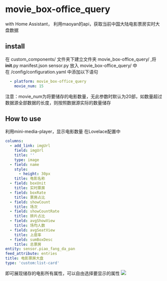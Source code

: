 # movie_box-office_query
 with Home Assistant， 利用maoyan的api，获取当前中国大陆电影票房实时大盘数据
 
 ## install
 在 custom_components/ 文件夹下建立文件夹 movie_box-office_query/ ,将 __init__.py manifest.json sensor.py 放入 movie_box-office_query/ 中  
 在 /config/configuration.yaml 中添加以下语句  
```yaml
  - platform: movie_box-office_query
    movie_num: 15
```
注意：movie_num为将要储存的电影数量，无此参数时默认为20部，如数量超过数据源全部数据的长度，则按照数据源实际的数量储存  
## How to use
利用mini-media-player，显示电影数量
在Lovelace配置中
```yaml
columns:
  - add_link: imgUrl
    field: imgUrl
    title: ''
    type: image
  - field: name
    style:
      - height: 30px
    title: 电影名称
  - field: boxUnit
    title: 实时票房
  - field: boxRate
    title: 票房占比
  - field: showCount
    title: 场次
  - field: showCountRate
    title: 排片占比
  - field: avgShowView
    title: 场均人数
  - field: avgSeatView
    title: 上座率
  - field: sumBoxDesc
    title: 总票房
entity: sensor.piao_fang_da_pan
feed_attribute: entries
title: 电影票房大盘
type: 'custom:list-card'
```
即可展现储存的电影所有属性，可以自由选择要显示的属性
![](https://hozoy-1251133838.cos.ap-shanghai.myqcloud.com/20200722163341.png)
